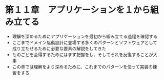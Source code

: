 # 第１１章　アプリケーションを１から組み立てる

- 理解を深めるためにアプリケーションを最初から組み立てる過程を確認する
- ここまでドメイン駆動設計に登場する多くのパターンとソフトウェアとして成り立たせるために必要な要素の解説をしてきた
- ものごとを会得するためにはまず把握をし、そしてそれを反復することが大事
- この章では理解をより深めるために、これまでのパターンを使って実装の練習をする

